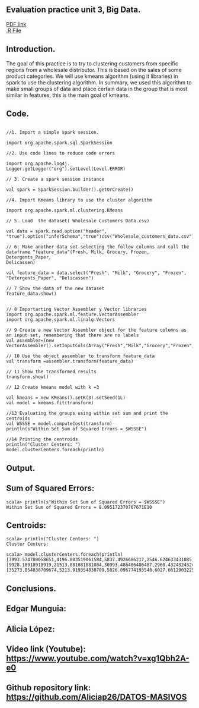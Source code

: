 ## Evaluation practice unit 3, Big Data.  

[PDF link]()  
[.R File]()  

## Introduction.  
The goal of this practice is to try to clustering customers from specific regions from a wholesale distributor. 
This is based on the sales of some product categories. We will use kmeans algorithm (using it libraries) in spark to use the clustering algorithm. In summary, we used this algorithm to make small groups of data and place certain data in the group that is most similar in features, this is the main goal of kmeans.


## Code.  

~~~

//1. Import a simple spark session.

import org.apache.spark.sql.SparkSession

//2. Use code lines to reduce code errors

import org.apache.log4j._
Logger.getLogger("org").setLevel(Level.ERROR)

// 3. Create a spark session instance

val spark = SparkSession.builder().getOrCreate()

//4. Import Kmeans library to use the cluster algorithm

import org.apache.spark.ml.clustering.KMeans

// 5. Load  the dataset( Wholesale Customers Data.csv)

val data = spark.read.option("header", "true").option("inferSchema","true")csv("Wholesale_customers_data.csv")

// 6. Make another data set selecting the follow columns and call the dataframe "feature_data"(Fresh, Milk, Grocery, Frozen, Detergents_Paper,
Delicassen)

val feature_data = data.select("Fresh", "Milk", "Grocery", "Frozen", "Detergents_Paper", "Delicassen")

// 7 Show the data of the new dataset
feature_data.show()


// 8 Importarting Vector Assembler y Vector libraries
import org.apache.spark.ml.feature.VectorAssembler
import org.apache.spark.ml.linalg.Vectors

// 9 Create a new Vector Assembler object for the feature columns as an input set, remembering that there are no labels
val assembler=(new VectorAssembler().setInputCols(Array("Fresh","Milk","Grocery","Frozen","Detergents_Paper","Delicassen")).setOutputCol("features"))

// 10 Use the object assembler to transform feature_data
val transform =assembler.transform(feature_data)

// 11 Show the transformed results
transform.show()

// 12 Create kmeans model with k =3

val kmeans = new KMeans().setK(3).setSeed(1L)
val model = kmeans.fit(transform)

//13 Evaluating the groups using within set sum and print the centroids
val WSSSE = model.computeCost(transform)
println(s"Within Set Sum of Squared Errors = $WSSSE")

//14 Printing the centroids 
println("Cluster Centers: ")
model.clusterCenters.foreach(println)

~~~



## Output.  
## Sum of Squared Errors:  
~~~
scala> println(s"Within Set Sum of Squared Errors = $WSSSE")
Within Set Sum of Squared Errors = 8.095172370767671E10

~~~
## Centroids:  
~~~
scala> println("Cluster Centers: ")
Cluster Centers: 

scala> model.clusterCenters.foreach(println)
[7993.574780058651,4196.803519061584,5837.4926686217,2546.624633431085,2016.2873900293255,1151.4193548387098]
[9928.18918918919,21513.081081081084,30993.486486486487,2960.4324324324325,13996.594594594595,3772.3243243243246]
[35273.854838709674,5213.919354838709,5826.096774193548,6027.6612903225805,1006.9193548387096,2237.6290322580644]
~~~


## Conclusions.  



## Edgar Munguia:  



## Alicia López:  



## Video link (Youtube):  https://www.youtube.com/watch?v=xg1Qbh2A-e0


## Github repository link:  https://github.com/Aliciap26/DATOS-MASIVOS







